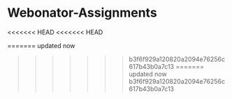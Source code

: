 # Webonator-Assignments
<<<<<<< HEAD
<<<<<<< HEAD


=======
updated now 
>>>>>>> b3f6f929a120820a2094e76256c617b43b0a7c13
=======
updated now 
>>>>>>> b3f6f929a120820a2094e76256c617b43b0a7c13
